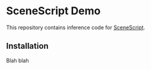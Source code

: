 # SceneScript Demo
This repository contains inference code for [SceneScript](https://www.projectaria.com/scenescript).


## Installation

Blah blah
